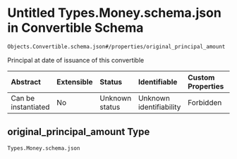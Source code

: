 # Untitled Types.Money.schema.json in Convertible Schema

```txt
Objects.Convertible.schema.json#/properties/original_principal_amount
```

Principal at date of issuance of this convertible

| Abstract            | Extensible | Status         | Identifiable            | Custom Properties | Additional Properties | Access Restrictions | Defined In                                                                             |
| :------------------ | :--------- | :------------- | :---------------------- | :---------------- | :-------------------- | :------------------ | :------------------------------------------------------------------------------------- |
| Can be instantiated | No         | Unknown status | Unknown identifiability | Forbidden         | Allowed               | none                | [Convertible.schema.json\*](../objects/Convertible.schema.json "open original schema") |

## original_principal_amount Type

`Types.Money.schema.json`
